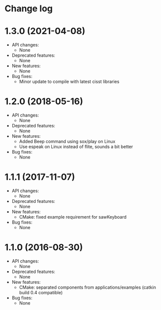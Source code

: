 Change log
==========

1.3.0 (2021-04-08)
==================

* API changes:
  * None
* Deprecated features:
  * None
* New features:
  * None
* Bug fixes:
  * Minor update to compile with latest cisst libraries

1.2.0 (2018-05-16)
==================

* API changes:
  * None
* Deprecated features:
  * None
* New features:
  * Added Beep command using sox/play on Linux
  * Use espeak on Linux instead of flite, sounds a bit better
* Bug fixes:
  * None


1.1.1 (2017-11-07)
==================

* API changes:
  * None
* Deprecated features:
  * None
* New features:
  * CMake: fixed example requirement for sawKeyboard
* Bug fixes:
  * None


1.1.0 (2016-08-30)
==================

* API changes:
  * None
* Deprecated features:
  * None
* New features:
  * CMake: separated components from applications/examples (catkin build 0.4 compatible)
* Bug fixes:
  * None
